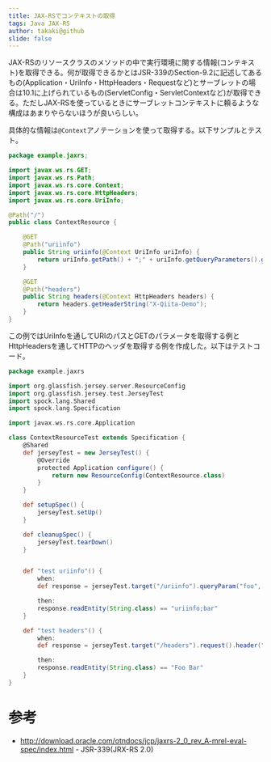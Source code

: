 ```yaml
---
title: JAX-RSでコンテキストの取得
tags: Java JAX-RS
author: takaki@github
slide: false
---
```

JAX-RSのリソースクラスのメソッドの中で実行環境に関する情報(コンテキスト)を取得できる。何が取得できるかとはJSR-339のSection-9.2に記述してあるもの(Application・UriInfo・HttpHeaders・Requestなど)とサーブレットの場合は10.1に上げられているもの(ServletConfig・ServletContextなど)が取得できる。ただしJAX-RSを使っているときにサーブレットコンテキストに頼るような構成はあまりやらないほうが良いらしい。

具体的な情報は`@Context`アノテーションを使って取得する。以下サンプルとテスト。

```ContextResource.java
package example.jaxrs;

import javax.ws.rs.GET;
import javax.ws.rs.Path;
import javax.ws.rs.core.Context;
import javax.ws.rs.core.HttpHeaders;
import javax.ws.rs.core.UriInfo;

@Path("/")
public class ContextResource {

    @GET
    @Path("uriinfo")
    public String uriinfo(@Context UriInfo uriInfo) {
        return uriInfo.getPath() + ";" + uriInfo.getQueryParameters().getFirst("foo");
    }

    @GET
    @Path("headers")
    public String headers(@Context HttpHeaders headers) {
        return headers.getHeaderString("X-Qiita-Demo");
    }
}
```

この例ではUriInfoを通してURIのパスとGETのパラメータを取得する例とHttpHeadersを通してHTTPのヘッダを取得する例を作成した。以下はテストコード。


```ContextResourceTest.groovy
package example.jaxrs

import org.glassfish.jersey.server.ResourceConfig
import org.glassfish.jersey.test.JerseyTest
import spock.lang.Shared
import spock.lang.Specification

import javax.ws.rs.core.Application

class ContextResourceTest extends Specification {
    @Shared
    def jerseyTest = new JerseyTest() {
        @Override
        protected Application configure() {
            return new ResourceConfig(ContextResource.class)
        }
    }

    def setupSpec() {
        jerseyTest.setUp()
    }

    def cleanupSpec() {
        jerseyTest.tearDown()
    }


    def "test uriinfo"() {
        when:
        def response = jerseyTest.target("/uriinfo").queryParam("foo", "bar").request().get()

        then:
        response.readEntity(String.class) == "uriinfo;bar"
    }

    def "test headers"() {
        when:
        def response = jerseyTest.target("/headers").request().header("X-Qiita-Demo", "Foo Bar").get()

        then:
        response.readEntity(String.class) == "Foo Bar"
    }
}
```

# 参考
* http://download.oracle.com/otndocs/jcp/jaxrs-2_0_rev_A-mrel-eval-spec/index.html - JSR-339(JRX-RS 2.0)


